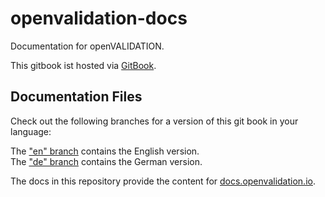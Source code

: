 # openvalidation-docs
Documentation for openVALIDATION.

This gitbook ist hosted via [GitBook](https://www.gitbook.com/).

## Documentation Files

Check out the following branches for a version of this git book in your language:

The ["en" branch](https://github.com/openvalidation/openvalidation-docs/tree/en) contains the English version.  
The ["de" branch](https://github.com/openvalidation/openvalidation-docs/tree/de) contains the German version.

The docs in this repository provide the content for [docs.openvalidation.io](http://docs.openvalidation.io). 
